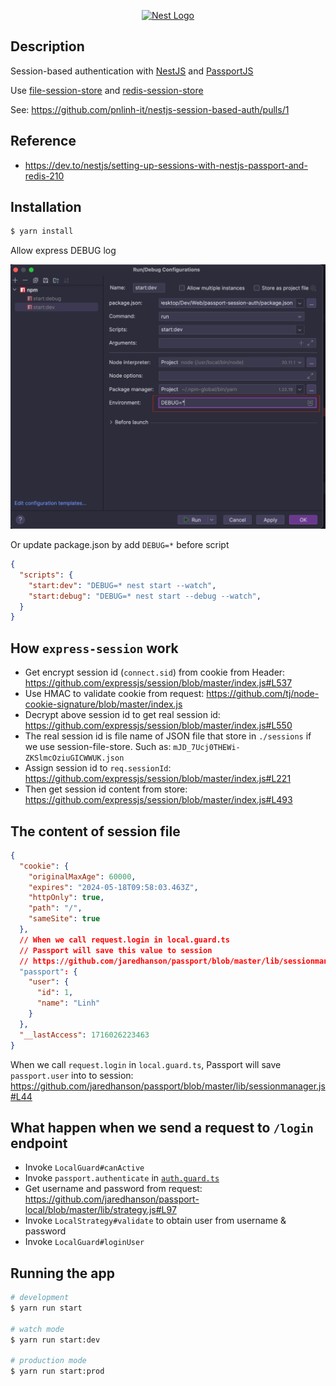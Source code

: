 <p align="center">
  <a href="http://nestjs.com/" target="blank"><img src="https://nestjs.com/img/logo-small.svg" width="200" alt="Nest Logo" /></a>
</p>

## Description

Session-based authentication with [NestJS](https://github.com/nestjs/nest) and [PassportJS](https://www.passportjs.org/)

Use [file-session-store](https://github.com/valery-barysok/session-file-store) and [redis-session-store](https://github.com/tj/connect-redis)

See: https://github.com/pnlinh-it/nestjs-session-based-auth/pulls/1

## Reference
- https://dev.to/nestjs/setting-up-sessions-with-nestjs-passport-and-redis-210

## Installation

```bash
$ yarn install
```

Allow express DEBUG log

![](image/allow_debug.png)

Or update package.json by add `DEBUG=*` before script
```json
{
  "scripts": {
    "start:dev": "DEBUG=* nest start --watch",
    "start:debug": "DEBUG=* nest start --debug --watch",
  }
}

```

## How `express-session` work
- Get encrypt session id (`connect.sid`) from cookie from Header: https://github.com/expressjs/session/blob/master/index.js#L537
- Use HMAC to validate cookie from request: https://github.com/tj/node-cookie-signature/blob/master/index.js
- Decrypt above session id to get real session id: https://github.com/expressjs/session/blob/master/index.js#L550
- The real session id is file name of JSON file that store in `./sessions` if we use session-file-store. Such as: `mJD_7Ucj0THEWi-ZKSlmcOziuGICWWUK.json`
- Assign session id to `req.sessionId`: https://github.com/expressjs/session/blob/master/index.js#L221
- Then get session id content from store: https://github.com/expressjs/session/blob/master/index.js#L493

## The content of session file

```json
{
  "cookie": {
    "originalMaxAge": 60000,
    "expires": "2024-05-18T09:58:03.463Z",
    "httpOnly": true,
    "path": "/",
    "sameSite": true
  },
  // When we call request.login in local.guard.ts
  // Passport will save this value to session
  // https://github.com/jaredhanson/passport/blob/master/lib/sessionmanager.js#L44
  "passport": {
    "user": {
      "id": 1,
      "name": "Linh"
    }
  },
  "__lastAccess": 1716026223463
}
```

When we call `request.login` in `local.guard.ts`, Passport will save `passport.user` into to session: https://github.com/jaredhanson/passport/blob/master/lib/sessionmanager.js#L44


## What happen when we send a request to `/login` endpoint
* Invoke `LocalGuard#canActive`
* Invoke `passport.authenticate` in [`auth.guard.ts`](https://github.com/nestjs/passport/blob/master/lib/auth.guard.ts#L116)
* Get username and password from request: https://github.com/jaredhanson/passport-local/blob/master/lib/strategy.js#L97
* Invoke `LocalStrategy#validate` to obtain user from username & password
* Invoke `LocalGuard#loginUser`



## Running the app

```bash
# development
$ yarn run start

# watch mode
$ yarn run start:dev

# production mode
$ yarn run start:prod
```

